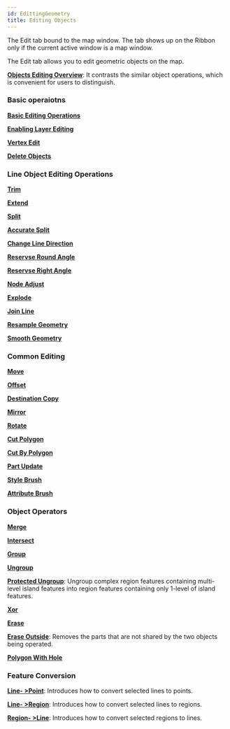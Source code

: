 ```yaml
---
id: EdittingGeometry
title: Editing Objects
---
```

The Edit tab bound to the map window. The tab shows up on the Ribbon only if the current active window is a map window.

The Edit tab allows you to edit geometric objects on the map.

[**Objects Editing Overview**](AboutEdittingGeometry): It contrasts the similar object operations, which is convenient for users to distinguish.

  

### Basic operaiotns

[**Basic Editing Operations**](Clipboard)

[**Enabling Layer Editing**](../CreateObjects/DTv2_Editable)

[**Vertex Edit**](VertexEdit)

[**Delete Objects**](Del)

  

### Line Object Editing Operations

[**Trim**](trim)

[**Extend**](extend)

[**Split**](split)

[**Accurate Split**](SplitAccurately)

[**Change Line Direction**](ChangeDirction)

[**Reservse Round Angle**](ReverseRoundAngle)

[**Reservse Right Angle**](ReverseRightAngle)

[**Node Adjust**](NodeAdjust)

[**Explode**](Explode)

[**Join Line**](JoinLine)

[**Resample Geometry**](ReSampleGeometry)

[**Smooth Geometry**](SmoothGeometry)

  

### Common Editing

[**Move**](move)

[**Offset**](offset)

[**Destination Copy**](DesCopy)

[**Mirror**](Mirror)

[**Rotate**](rotate)

[**Cut Polygon**](CutPolygon)

[**Cut By Polygon**](CutByPolygon)

[**Part Update**](UpdatePartly)

[**Style Brush**](StyleBrush)

[**Attribute Brush**](PropertyBrush)

  

### Object Operators

[**Merge**](Merge)

[**Intersect**](Intersect)

[**Group**](Group)

[**Ungroup**](UnGroup)

[**Protected Ungroup**](ProtectedDecompose): Ungroup complex region features containing multi-level island features into region features containing only 1-level of island features.

[**Xor**](XOr)

[**Erase**](Erase)

[**Erase Outside**](ExternalErase): Removes the parts that are not shared by the two objects being operated.

[**Polygon With Hole**](PolygonWithHole)

  

### Feature Conversion

[**Line- >Point**](LineToPoint): Introduces how to convert selected lines to points.

[**Line- >Region**](LineToRegion): Introduces how to convert selected lines to regions.

[**Region- >Line**](RegionToLine): Introduces how to convert selected regions to lines.

